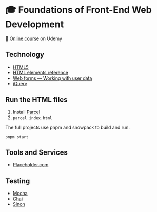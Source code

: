 # :mortar_board: Foundations of Front-End Web Development

:link: [Online course][course] on Udemy

## Technology

- [HTML5](https://developer.mozilla.org/en-US/docs/Web/Guide/HTML/HTML5)
- [HTML elements reference](https://developer.mozilla.org/en-US/docs/Web/HTML/Element)
- [Web forms — Working with user data](https://developer.mozilla.org/en-US/docs/Learn/Forms)
- [jQuery](https://jquery.com/)

## Run the HTML files

1. Install [Parcel](https://parceljs.org/)
2. `parcel index.html`

The full projects use pnpm and snowpack to build and run.

```shell
pnpm start
```

## Tools and Services

- [Placeholder.com](https://placeholder.com/)

## Testing

- [Mocha](https://mochajs.org/)
- [Chai](https://www.chaijs.com/)
- [Sinon](https://sinonjs.org/)

[course]: https://www.udemy.com/course/foundations-of-front-end-development/
